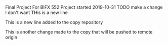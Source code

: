 Final Project For BIFX 552
Project started 2019-10-31
TODO make a change I don't want
THis is a new line


This is a new line added to the copy repository

This is another change made to the copy that will be pushed to remote origin
